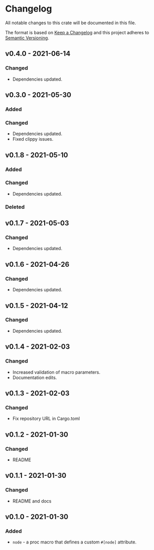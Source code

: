 # Changelog

All notable changes to this crate will be documented in this file.

The format is based on [Keep a Changelog](http://keepachangelog.com/en/1.0.0/)
and this project adheres to [Semantic Versioning](https://semver.org/spec/v2.0.0.html).

## v0.4.0 - 2021-06-14
### Changed
- Dependencies updated.

## v0.3.0 - 2021-05-30
### Added
### Changed
- Dependencies updated.
- Fixed clippy issues.

## v0.1.8 - 2021-05-10
### Added
### Changed
- Dependencies updated.
### Deleted

## v0.1.7 - 2021-05-03
### Changed
- Dependencies updated.

## v0.1.6 - 2021-04-26
### Changed
- Dependencies updated.

## v0.1.5 - 2021-04-12
### Changed
- Dependencies updated.

## v0.1.4 - 2021-02-03
### Changed

- Increased validation of macro parameters.
- Documentation edits.

## v0.1.3 - 2021-02-03
### Changed

- Fix repository URL in Cargo.toml

## v0.1.2 - 2021-01-30
### Changed

- README

## v0.1.1 - 2021-01-30
### Changed

- README and docs

## v0.1.0 - 2021-01-30
### Added

- `node` - a proc macro that defines a custom `#[node]` attribute.
